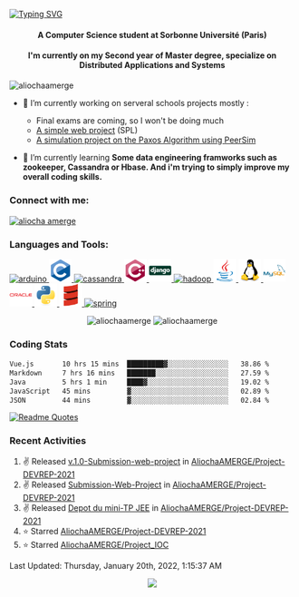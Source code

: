 [![Typing SVG](https://readme-typing-svg.herokuapp.com?color=%2336BCF7&center=true&lines=Hi+%F0%9F%91%8B%2C+I'm+Aliocha+AMERG%C3%89)](https://git.io/typing-svg)

<h4 align="center">A Computer Science student at Sorbonne Université (Paris)</h4>

<h4 align="center">I'm currently on my Second year of Master degree, specialize on Distributed Applications and Systems</h4>

<p align="left"> <img src="https://komarev.com/ghpvc/?center=true&username=aliochaamerge&label=Profile%20views&color=0e75b6&style=flat" alt="aliochaamerge" /> </p>

- 🔭 I’m currently working on serveral schools projects mostly :
  - Final exams are coming, so I won't be doing much
  - [A simple web project](https://github.com/AliochaAMERGE/Project-DEVREP-2021) (SPL)
  - [A simulation project on the Paxos Algorithm using PeerSim](https://github.com/AliochaAMERGE/Project-ARA-2021)

- 🌱 I’m currently learning **Some data engineering framworks such as zookeeper, Cassandra or Hbase. And i'm trying to simply improve my overall coding skills.**

<!--
- 🌟 My main projects are :
  - [Embeeded programming on Arduino and raspberry](https://github.com/AliochaAMERGE/Project_IOC) : Creation of a web server using Django communicating between sensors on an Arduino and a Raspberry pi 3 through an MQTT broker.
  
  <a href="https://www.arduino.cc/" target="_blank" rel="noreferrer"> <img src="https://cdn.worldvectorlogo.com/logos/arduino-1.svg" alt="arduino" width="40" height="40"/> </a> <a href="https://www.w3schools.com/cpp/" target="_blank" rel="noreferrer"> <img src="https://raw.githubusercontent.com/devicons/devicon/master/icons/cplusplus/cplusplus-original.svg" alt="cplusplus" width="40" height="40"/> </a> <a href="https://www.djangoproject.com/" target="_blank" rel="noreferrer"> <img src="https://raw.githubusercontent.com/devicons/devicon/master/icons/django/django-original.svg" alt="django" width="40" height="40"/> </a> <a href="https://mosquitto.org/" target="_blank" rel="noreferrer"> <img src="img/mosquitto.png" alt="mosquitto" width="139" height="28"/></a> <a href="https://raspberrypi.com" target="_blank" rel="noreferrer"> <img src='https://github.com/devicons/devicon/blob/master/icons/raspberrypi/raspberrypi-original.svg' alt="raspberrypi" width="40" height="40"></a>

  - [Implementing basics operations on a Distributed Hash Table](https://github.com/AliochaAMERGE/AR_project_2021) using [Chord](https://pdos.csail.mit.edu/papers/chord:sigcomm01/chord_sigcomm.pdf) protocol (peer to peer) : 
  
<a href="https://www.cprogramming.com/" target="_blank" rel="noreferrer"> <img src="https://raw.githubusercontent.com/devicons/devicon/master/icons/c/c-original.svg" alt="c" width="40" height="40"/> </a>

-->

<h3 align="left">Connect with me:</h3>
<p align="left">
<a href="https://www.linkedin.com/in/aliocha-amerg%C3%A9/" target="blank"><img align="center" src="https://raw.githubusercontent.com/rahuldkjain/github-profile-readme-generator/master/src/images/icons/Social/linked-in-alt.svg" alt="aliocha amerge" height="30" width="40" /></a>
</p>

<h3 align="left">Languages and Tools:</h3>
<p align="left"> <a href="https://www.arduino.cc/" target="_blank" rel="noreferrer"> <img src="https://cdn.worldvectorlogo.com/logos/arduino-1.svg" alt="arduino" width="40" height="40"/> </a> <a href="https://www.cprogramming.com/" target="_blank" rel="noreferrer"> <img src="https://raw.githubusercontent.com/devicons/devicon/master/icons/c/c-original.svg" alt="c" width="40" height="40"/> </a> <a href="https://cassandra.apache.org/" target="_blank" rel="noreferrer"> <img src="https://www.vectorlogo.zone/logos/apache_cassandra/apache_cassandra-icon.svg" alt="cassandra" width="40" height="40"/> </a> <a href="https://www.w3schools.com/cpp/" target="_blank" rel="noreferrer"> <img src="https://raw.githubusercontent.com/devicons/devicon/master/icons/cplusplus/cplusplus-original.svg" alt="cplusplus" width="40" height="40"/> </a> <a href="https://www.djangoproject.com/" target="_blank" rel="noreferrer"> <img src="https://raw.githubusercontent.com/devicons/devicon/master/icons/django/django-original.svg" alt="django" width="40" height="40"/> </a> <a href="https://hadoop.apache.org/" target="_blank" rel="noreferrer"> <img src="https://www.vectorlogo.zone/logos/apache_hadoop/apache_hadoop-icon.svg" alt="hadoop" width="40" height="40"/> </a> <a href="https://www.java.com" target="_blank" rel="noreferrer"> <img src="https://raw.githubusercontent.com/devicons/devicon/master/icons/java/java-original.svg" alt="java" width="40" height="40"/> </a> <a href="https://www.linux.org/" target="_blank" rel="noreferrer"> <img src="https://raw.githubusercontent.com/devicons/devicon/master/icons/linux/linux-original.svg" alt="linux" width="40" height="40"/> </a> <a href="https://www.mysql.com/" target="_blank" rel="noreferrer"> <img src="https://raw.githubusercontent.com/devicons/devicon/master/icons/mysql/mysql-original-wordmark.svg" alt="mysql" width="40" height="40"/> </a> <a href="https://www.oracle.com/" target="_blank" rel="noreferrer"> <img src="https://raw.githubusercontent.com/devicons/devicon/master/icons/oracle/oracle-original.svg" alt="oracle" width="40" height="40"/> </a> <a href="https://www.python.org" target="_blank" rel="noreferrer"> <img src="https://raw.githubusercontent.com/devicons/devicon/master/icons/python/python-original.svg" alt="python" width="40" height="40"/> </a> </a> <a href="https://www.scala-lang.org" target="_blank" rel="noreferrer"> <img src="https://raw.githubusercontent.com/devicons/devicon/master/icons/scala/scala-original.svg" alt="scala" width="40" height="40"/> </a> <a href="https://spring.io/" target="_blank" rel="noreferrer"> <img src="https://www.vectorlogo.zone/logos/springio/springio-icon.svg" alt="spring" width="40" height="40"/> </a> </p>
<p align = "center">
    <img src="https://github-readme-stats.vercel.app/api?username=aliochaamerge&show_icons=true&locale=en&hide_border=true&theme=onedark" alt="aliochaamerge" />
    <img src="http://github-readme-streak-stats.herokuapp.com?user=aliochaamerge&theme=onedark&hide_border=true&date_format=j%20M%5B%20Y%5D&fire=6E1760" alt="aliochaamerge" />
</p>

### Coding Stats
<!--START_SECTION:waka-->
```text
Vue.js       10 hrs 15 mins  █████████▓░░░░░░░░░░░░░░░   38.86 % 
Markdown     7 hrs 16 mins   ███████░░░░░░░░░░░░░░░░░░   27.59 % 
Java         5 hrs 1 min     ████▓░░░░░░░░░░░░░░░░░░░░   19.02 % 
JavaScript   45 mins         ▓░░░░░░░░░░░░░░░░░░░░░░░░   02.89 % 
JSON         44 mins         ▓░░░░░░░░░░░░░░░░░░░░░░░░   02.84 % 
```
<!--END_SECTION:waka-->

[![Readme Quotes](https://quotes-github-readme.vercel.app/api?type=horizontal&theme=dark)](https://github.com/piyushsuthar/github-readme-quotes)

### Recent Activities

<!--RECENT_ACTIVITY:start-->
1. ✌️ Released [v.1.0-Submission-web-project](https://github.com/AliochaAMERGE/Project-DEVREP-2021/releases/tag/Submission-Web) in [AliochaAMERGE/Project-DEVREP-2021](https://github.com/AliochaAMERGE/Project-DEVREP-2021)
2. ✌️ Released [Submission-Web-Project](https://github.com/AliochaAMERGE/Project-DEVREP-2021/releases/tag/Project-web) in [AliochaAMERGE/Project-DEVREP-2021](https://github.com/AliochaAMERGE/Project-DEVREP-2021)
3. ✌️ Released [Depot du mini-TP JEE](https://github.com/AliochaAMERGE/Project-DEVREP-2021/releases/tag/Project-web) in [AliochaAMERGE/Project-DEVREP-2021](https://github.com/AliochaAMERGE/Project-DEVREP-2021)
4. ⭐ Starred [AliochaAMERGE/Project-DEVREP-2021](https://github.com/AliochaAMERGE/Project-DEVREP-2021)
5. ⭐ Starred [AliochaAMERGE/Project_IOC](https://github.com/AliochaAMERGE/Project_IOC)
<!--RECENT_ACTIVITY:end-->

<!--RECENT_ACTIVITY:last_update-->
Last Updated: Thursday, January 20th, 2022, 1:15:37 AM
<!--RECENT_ACTIVITY:last_update_end-->

<p align = "center">
 <img src="https://activity-graph.herokuapp.com/graph?username=AliochaAMERGE&theme=github">
</p> 
